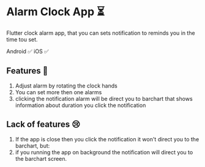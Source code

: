 # Alarm Clock App ⏳

Flutter clock alarm app, that you can sets notification to reminds you in the time tou set.

Android ✅
iOS ✅

## Features 👏
1. Adjust alarm by rotating the clock hands
2. You can set more then one alarms
3. clicking the notification alarm will be direct you to barchart that shows information about duration you click the notification

## Lack of features 😢
1. If the app is close then you click the notification it won't direct you to the barchart, but:
2. if you running the app on background the notification will direct you to the barchart screen.
